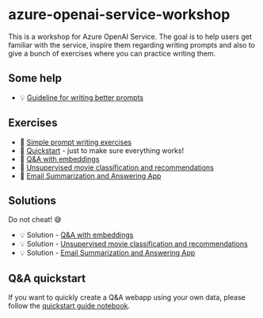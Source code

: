 # azure-openai-service-workshop

This is a workshop for Azure OpenAI Service. The goal is to help users get familiar with the service, inspire them regarding writing prompts and also to give a bunch of exercises where you can practice writing them.

## Some help

* :bulb: [Guideline for writing better prompts](lectures/prompt_writing_help.md)

## Exercises

* :muscle: [Simple prompt writing exercises](exercises/exercises.md)
* :muscle: [Quickstart](exercises/quickstart.ipynb) - just to make sure everything works!
* :muscle: [Q&A with embeddings](exercises/qna_with_embeddings_exercise.ipynb)
* :muscle: [Unsupervised movie classification and recommendations](exercises/movie_classification_unsupervised_incl_recommendations_exercise.ipynb)
* :muscle: [Email Summarization and Answering App](exercises/email_app.md)


## Solutions

Do not cheat! :sweat_smile:

* :bulb: Solution - [Q&A with embeddings](exercises/solutions/qna_with_embeddings_solution.ipynb)
* :bulb: Solution - [Unsupervised movie classification and recommendations](exercises/solutions/movie_classification_unsupervised_incl_recommendations_solution.ipynb)
* :bulb: Solution - [Email Summarization and Answering App](exercises/solutions/email_app.py)

## Q&A quickstart

If you want to quickly create a Q&A webapp using your own data, please follow the [quickstart guide notebook](qna-quickstart-template/qna-app-quickstart.ipynb).